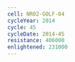 ```yaml
---
cell: NR02-GOLF-04
cycleYear: 2014
cycle: 45
cycleDate: 2014-45
resistance: 406000
enlightened: 231000 
---
```

      